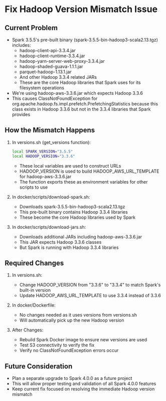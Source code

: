 # Fix Hadoop Version Mismatch Issue

## Current Problem
- Spark 3.5.5's pre-built binary (spark-3.5.5-bin-hadoop3-scala2.13.tgz) includes:
  - hadoop-client-api-3.3.4.jar
  - hadoop-client-runtime-3.3.4.jar
  - hadoop-yarn-server-web-proxy-3.3.4.jar
  - hadoop-shaded-guava-1.1.1.jar
  - parquet-hadoop-1.13.1.jar
  - And other Hadoop 3.3.4 related JARs
  - These are the core Hadoop libraries that Spark uses for its filesystem operations
- We're using hadoop-aws-3.3.6.jar which expects Hadoop 3.3.6
- This causes ClassNotFoundException for org.apache.hadoop.fs.impl.prefetch.PrefetchingStatistics
  because this class exists in Hadoop 3.3.6 but not in the 3.3.4 libraries that Spark provides

## How the Mismatch Happens
1. In versions.sh (get_versions function):
   ```bash
   local SPARK_VERSION="3.5.5"
   local HADOOP_VERSION="3.3.6"
   ```
   - These local variables are used to construct URLs
   - HADOOP_VERSION is used to build HADOOP_AWS_URL_TEMPLATE for hadoop-aws-3.3.6.jar
   - The function exports these as environment variables for other scripts to use

2. In docker/scripts/download-spark.sh:
   - Downloads spark-3.5.5-bin-hadoop3-scala2.13.tgz
   - This pre-built binary contains Hadoop 3.3.4 libraries
   - These become the core Hadoop libraries used by Spark

3. In docker/scripts/download-jars.sh:
   - Downloads additional JARs including hadoop-aws-3.3.6.jar
   - This JAR expects Hadoop 3.3.6 classes
   - But Spark is running with Hadoop 3.3.4 libraries

## Required Changes

1. In versions.sh:
   - Change HADOOP_VERSION from "3.3.6" to "3.3.4" to match Spark's built-in version
   - Update HADOOP_AWS_URL_TEMPLATE to use 3.3.4 instead of 3.3.6

2. In docker/Dockerfile:
   - No changes needed as it uses versions from versions.sh
   - Will automatically pick up the new Hadoop version

3. After Changes:
   - Rebuild Spark Docker image to ensure new versions are used
   - Test S3 connectivity to verify the fix
   - Verify no ClassNotFoundException errors occur

## Future Consideration
- Plan a separate upgrade to Spark 4.0.0 as a future project
- This will allow proper testing and validation of all Spark 4.0.0 features
- Keep current fix focused on resolving the immediate Hadoop version mismatch